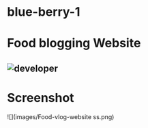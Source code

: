 # blue-berry-1
# Food blogging Website
![developer](https://img.shields.io/badge/Developed%20By%20%3A-Rabbani%20Khan-red)
---
# Screenshot
![](images/Food-vlog-website ss.png)
